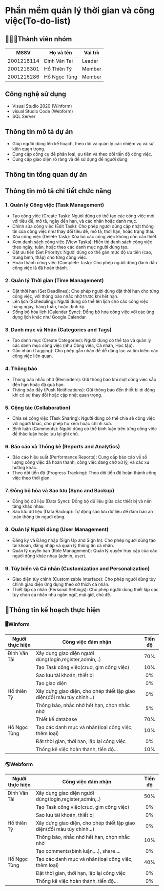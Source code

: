 # Phần mềm quản lý thời gian và công việc(To-do-list)

## 👨‍👨‍👦Thành viên nhóm

| MSSV       | Họ và tên    | Vai trò |
|------------|--------------|---------|
| 2001216114 | Đinh Văn Tài | Leader  |
| 2001216301 | Hồ Thiên Tỷ  | Member  |
| 2001216286 | Hồ Ngọc Tùng | Member  |


## Công nghệ sử dụng
- Visual Studio 2020 (Winform)
- visual Studio Code (Webform)
- SQL Server

## Thông tin mô tả dự án
- Giúp người dùng lên kế hoạch, theo dõi và quản lý các nhiệm vụ và sự kiện quan trọng.
- Cung cấp công cụ để phân loại, ưu tiên và theo dõi tiến độ công việc.
- Cung cấp giao diện rõ ràng và dễ sử dụng để người dùng
## Thông tin tổng quan dự án

## Thông tin mô tả chi tiết chức năng
### 1. Quản lý Công việc (Task Management)
- Tạo công việc (Create Task): Người dùng có thể tạo các công việc mới với tiêu đề, mô tả, ngày đến hạn, và các nhãn hoặc danh mục.
- Chỉnh sửa công việc (Edit Task): Cho phép người dùng cập nhật thông tin của công việc như thay đổi tiêu đề, mô tả, thời hạn, hoặc trạng thái.
- Xóa công việc (Delete Task): Xóa bỏ các công việc không còn cần thiết.
- Xem danh sách công việc (View Tasks): Hiển thị danh sách công việc theo ngày, tuần, hoặc theo các danh mục người dùng tạo.
- Đặt ưu tiên (Set Priority): Người dùng có thể gán mức độ ưu tiên (cao, trung bình, thấp) cho từng công việc.
- Hoàn thành công việc (Complete Task): Cho phép người dùng đánh dấu công việc là đã hoàn thành.
### 2. Quản lý Thời gian (Time Management)
- Đặt thời hạn (Set Deadlines): Cho phép người dùng đặt thời hạn cho từng công việc, với thông báo nhắc nhở trước khi hết hạn.
- Lên lịch (Scheduling): Người dùng có thể lên lịch cho các công việc hàng ngày, hàng tuần, hoặc định kỳ.
- Đồng bộ hóa lịch (Calendar Sync): Đồng bộ hóa công việc với các ứng dụng lịch khác như Google Calendar.
### 3. Danh mục và Nhãn (Categories and Tags)
- Tạo danh mục (Create Categories): Người dùng có thể tạo và quản lý các danh mục công việc (như Công việc, Cá nhân, Học tập).
- Gắn nhãn (Tagging): Cho phép gắn nhãn để dễ dàng lọc và tìm kiếm các công việc liên quan.
### 4. Thông báo
- Thông báo nhắc nhở (Reminders): Gửi thông báo khi một công việc sắp đến hạn hoặc đã quá hạn.
- Thông báo đẩy (Push Notifications): Gửi thông báo đến thiết bị di động khi có sự thay đổi hoặc cập nhật quan trọng.
### 5. Cộng tác (Collaboration)
- Chia sẻ công việc (Task Sharing): Người dùng có thể chia sẻ công việc với người khác, cho phép họ xem hoặc chỉnh sửa.
- Bình luận (Comments): Người dùng có thể bình luận trên từng công việc để thảo luận hoặc lưu lại ghi chú.
### 6. Báo cáo và Thống kê (Reports and Analytics)
- Báo cáo hiệu suất (Performance Reports): Cung cấp báo cáo về số lượng công việc đã hoàn thành, công việc đang chờ xử lý, và các xu hướng khác.
- Theo dõi tiến độ (Progress Tracking): Theo dõi tiến độ hoàn thành công việc theo thời gian.
### 7. Đồng bộ hóa và Sao lưu (Sync and Backup)
- Đồng bộ dữ liệu (Data Sync): Đồng bộ dữ liệu giữa các thiết bị và nền tảng khác nhau.
- Sao lưu dữ liệu (Data Backup): Tự động sao lưu dữ liệu để đảm bảo an toàn thông tin người dùng.
### 8. Quản lý Người dùng (User Management)
- Đăng ký và Đăng nhập (Sign Up and Sign In): Cho phép người dùng tạo tài khoản, đăng nhập và quản lý thông tin cá nhân.
- Quản lý quyền hạn (Role Management): Quản lý quyền truy cập của các người dùng khác nhau (admin, user).
### 9. Tùy biến và Cá nhân (Customization and Personalization)
- Giao diện tùy chỉnh (Customizable Interface): Cho phép người dùng tùy chỉnh giao diện ứng dụng theo sở thích cá nhân.
- Thiết lập cá nhân (Personal Settings): Cho phép người dùng thiết lập các tùy chọn cá nhân như ngôn ngữ, múi giờ, chủ đề.

## 📝Thông tin kế hoạch thực hiện

### 🖥Winform
| Người thực hiện    | Công việc đảm nhận                                                          | Tiến độ  |
|--------------------|-----------------------------------------------------------------------------|:--------:|
| Đinh Văn Tài       | Xây dụng giao diện người dùng(login,register,admin,..)                   |     70% |      
|                    | Tạo Task công việc(crud, gim công việc)                                  |     10%   |    
|                    | Sao lưu tài khoản, thiết bị                                              |     0%   |
|                    | Tạo giao diện                                              		|     0%   |   
| Hồ thiên Tỷ        | Xây dựng giao diện, cho phép thiết lập giao diện(đổi màu tùy chỉnh...)   |     0%   |
|                    | Thông báo, nhắc nhở hết hạn, chọn nhắc nhở                               |     5%   |
|                    | Thiết kế database                               				|     70%   |  
| Hồ Ngọc Tùng       | Tạo các danh mục và nhãn(loại công việc, thêm loại)                      |     10%   |
|                    | Đặt thời gian, thời hạn, lặp lại công việc                               |     0%   | 
|                    | Thống kê việc hoàn thành, tiến độ...                                     |     10%   | 

### 🌎Webform
| Người thực hiện    | Công việc đảm nhận                                                          | Tiến độ  |
|--------------------|-----------------------------------------------------------------------------|:--------:|
| Đinh Văn Tài       | Xây dụng giao diện người dùng(login,register,admin,..)                   |     50%   |      
|                    | Tạo Task công việc(crud, gim công việc)                                  |     0%   |    
|                    | Sao lưu tài khoản, thiết bị                                              |     0%   |   
| Hồ thiên Tỷ        | Xây dựng giao diện, cho phép thiết lập giao diện(đổi màu tùy chỉnh...)   |     0%   |
|                    | Thông báo, nhắc nhở hết hạn, chọn nhắc nhở                               |     10%   | 
|                    | Tạo comments(bình luận,...), share....                                   |     0%   | 
| Hồ Ngọc Tùng       | Tạo các danh mục và nhãn(loại công việc, thêm loại)                      |     40%   |
|                    | Đặt thời gian, thời hạn, lặp lại công việc                               |     0%   | 
|                    | Thống kê việc hoàn thành, tiến độ...                                     |     0%   | 




